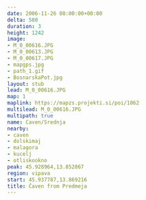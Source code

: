```yaml
---
date: 2006-11-26 00:00:00+00:00
delta: 580
duration: 3
height: 1242
image:
- M_0_00616.JPG
- M_0_00613.JPG
- M_0_00617.JPG
- mapgps.jpg
- path_1.gif
- BosnarskaPot.jpg
layout: stub
lead: M_0_00616.JPG
map: 1
maplink: https://mapzs.projekti.si/poi/1062
multilead: M_0_00616.JPG
multipath: true
name: Caven/Srednja
nearby:
- caven
- dolskimaj
- malagora
- kucelj
- otliskookno
peak: 45.928964,13.852867
region: vipava
start: 45.937787,13.869216
title: Čaven from Predmeja
---
```

